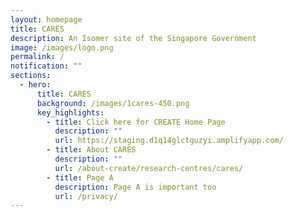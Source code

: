 ```yaml
---
layout: homepage
title: CARES
description: An Isomer site of the Singapore Government
image: /images/logo.png
permalink: /
notification: ""
sections:
  - hero:
      title: CARES
      background: /images/1cares-450.png
      key_highlights:
        - title: Click here for CREATE Home Page
          description: ""
          url: https://staging.d1q14glctguzyi.amplifyapp.com/
        - title: About CARES
          description: ""
          url: /about-create/research-centres/cares/
        - title: Page A
          description: Page A is important too
          url: /privacy/
---
```

